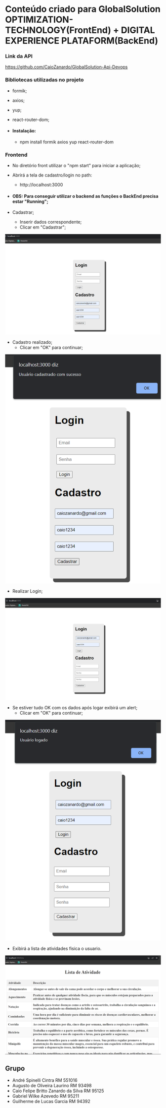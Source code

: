 # Conteúdo criado para GlobalSolution OPTIMIZATION-TECHNOLOGY(FrontEnd) + DIGITAL EXPERIENCE PLATAFORM(BackEnd)

### Link da API

https://github.com/CaioZanardo/GlobalSolution-Api-Devops

### Bibliotecas utilizadas no projeto

- formik;
- axios;
- yup;
- react-router-dom;

- #### Instalação: 
   - npm install formik axios yup react-router-dom

### Frontend

- No diretório front utilizar o "npm start" para iniciar a aplicação;
- Abrirá a tela de cadastro/login no path:
  - http://localhost:3000
- #### OBS: Para conseguir utilizar o backend as funções o BackEnd precisa estar "Running";

- Cadastrar;
  - Inserir dados correspondente;
  - Clicar em "Cadastrar"; 

![PRINT!](img/cadastrar.png)

- Cadastro realizado;
    - Clicar em "OK" para continuar;
  
![PRINT!](img/cadastrosucesso.png)

- Realizar Login;
 
![PRINT!](img/login.png)

- Se estiver tudo OK com os dados após logar exibirá um alert;
  - Clicar em "OK" para continuar;

![PRINT!](img/logado.png)

- Exibirá a lista de atividades fisica o usuario.

![PRINT!](img/lista.png)

## Grupo

- André Spinelli Cintra RM 551016
- Augusto de Oliveira Laurino RM 93498
- Caio Felipe Britto Zanardo da Silva RM 95125
- Gabriel Wilke Azevedo RM 95211
- Guilherme de Lucas Garcia RM 94392
